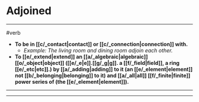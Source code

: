 # Adjoined
---
#verb
- **To be in [[c/_contact|contact]] or [[c/_connection|connection]] with.**
	- _Example: The living room and dining room adjoin each other._
- **To [[e/_extend|extend]] an [[a/_algebraic|algebraic]] [[o/_object|object]] ([[e/_e|e]].[[g/_g|g]]. a [[f/_field|field]], a ring [[e/_etc|etc]].) by [[a/_adding|adding]] to it (an [[e/_element|element]] not [[b/_belonging|belonging]] to it) and [[a/_all|all]] [[f/_finite|finite]] power series of (the [[e/_element|element]]).**
---
---
